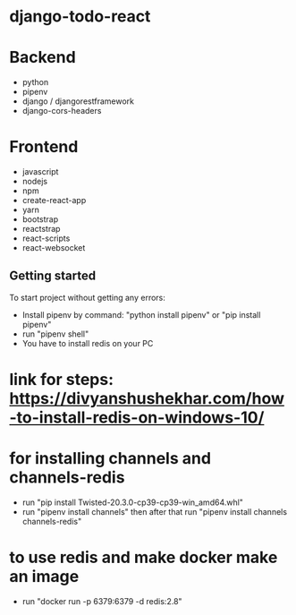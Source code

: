 # django-todo-react

# Backend

- python
- pipenv
- django / djangorestframework
- django-cors-headers

# Frontend

- javascript
- nodejs
- npm
- create-react-app
- yarn
- bootstrap
- reactstrap
- react-scripts
- react-websocket

## Getting started

To start project without getting any errors:

- Install pipenv by command: "python install pipenv" or "pip install pipenv"
- run "pipenv shell"
- You have to install redis on your PC

# link for steps: https://divyanshushekhar.com/how-to-install-redis-on-windows-10/

# for installing channels and channels-redis

- run "pip install Twisted-20.3.0-cp39-cp39-win_amd64.whl"
- run "pipenv install channels" then after that run "pipenv install channels channels-redis"

# to use redis and make docker make an image

- run "docker run -p 6379:6379 -d redis:2.8"
